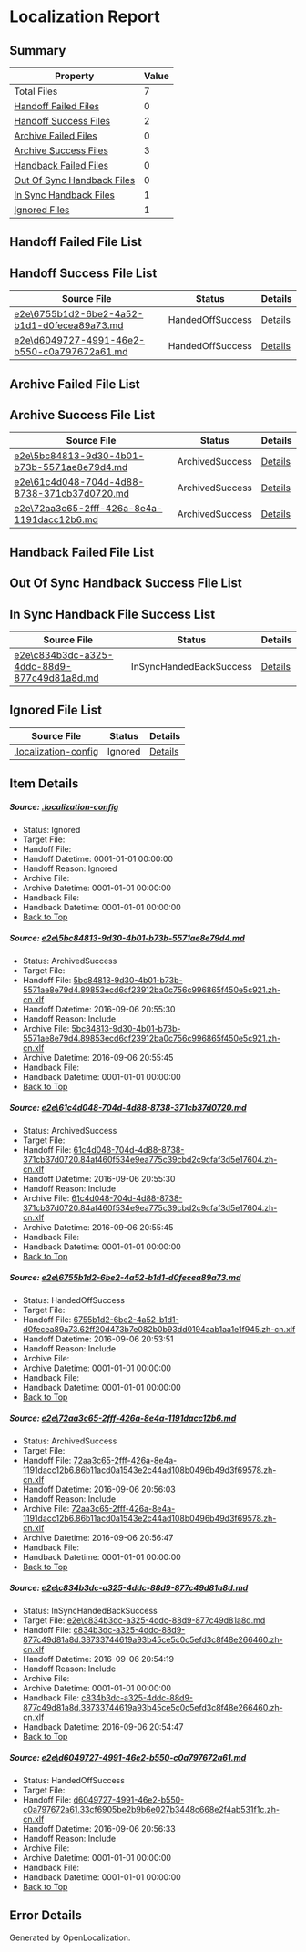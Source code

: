 # <a name='report-top'></a> Localization Report

## Summary
 Property | Value 
 -------- | ----- 
 Total Files | 7
[ Handoff Failed Files ](#handoff-failed-list)| 0
[ Handoff Success Files ](#handoff-success-list)| 2
[ Archive Failed Files ](#archive-failed-list)| 0
[ Archive Success Files ](#archive-success-list)| 3
[ Handback Failed Files ](#handback-failed-list)| 0
[ Out Of Sync Handback Files ](#outofsync-handback-success-list)| 0
[ In Sync Handback Files ](#insync-handback-success-list)| 1
[ Ignored Files ](#ignored-list)| 1

## <a name='handoff-failed-list'></a> Handoff Failed File List

## <a name='handoff-success-list'></a> Handoff Success File List
 Source File | Status | Details 
 ----------- | ------ | ------- 
 [e2e\6755b1d2-6be2-4a52-b1d1-d0fecea89a73.md](https://github.com/OpenLocalizationTestOrg/ol-test0/blob/4d7aa9063456466ed833587bfce42f921ab546c7/e2e/6755b1d2-6be2-4a52-b1d1-d0fecea89a73.md) | HandedOffSuccess | [Details](#fd9594879d9e6720c132863c1585aa1ad2c7fc143)
 [e2e\d6049727-4991-46e2-b550-c0a797672a61.md](https://github.com/OpenLocalizationTestOrg/ol-test0/blob/1b66f7a74b617826b56b88b099fc56be53ee2da8/e2e/d6049727-4991-46e2-b550-c0a797672a61.md) | HandedOffSuccess | [Details](#ab9429b60e4ac81700e42b76332406e69f32bde36)

## <a name='archive-failed-list'></a> Archive Failed File List

## <a name='archive-success-list'></a> Archive Success File List
 Source File | Status | Details 
 ----------- | ------ | ------- 
 [e2e\5bc84813-9d30-4b01-b73b-5571ae8e79d4.md](https://github.com/OpenLocalizationTestOrg/ol-test0/blob/1332ab32ad1ac671cbb058751e9415e714adc576/e2e/5bc84813-9d30-4b01-b73b-5571ae8e79d4.md) | ArchivedSuccess | [Details](#8c4a9ee4a9086da1490b8a5be9df99818284f8f31)
 [e2e\61c4d048-704d-4d88-8738-371cb37d0720.md](https://github.com/OpenLocalizationTestOrg/ol-test0/blob/1332ab32ad1ac671cbb058751e9415e714adc576/e2e/61c4d048-704d-4d88-8738-371cb37d0720.md) | ArchivedSuccess | [Details](#f098153df1ae98e902c55819ec3dc89950077d652)
 [e2e\72aa3c65-2fff-426a-8e4a-1191dacc12b6.md](https://github.com/OpenLocalizationTestOrg/ol-test0/blob/04d0d1f964d59168239f60d308e311a0503e2567/e2e/72aa3c65-2fff-426a-8e4a-1191dacc12b6.md) | ArchivedSuccess | [Details](#4584e8a0be213723e9b940500f6760e8e205597e4)

## <a name='handback-failed-list'></a> Handback Failed File List

## <a name='outofsync-handback-success-list'></a> Out Of Sync Handback Success File List

## <a name='insync-handback-success-list'></a> In Sync Handback File Success List
 Source File | Status | Details 
 ----------- | ------ | ------- 
 [e2e\c834b3dc-a325-4ddc-88d9-877c49d81a8d.md](https://github.com/OpenLocalizationTestOrg/ol-test0/blob/c8eb8c0362e5997ef8ff2baef9cf9a4355dfe08b/e2e/c834b3dc-a325-4ddc-88d9-877c49d81a8d.md) | InSyncHandedBackSuccess | [Details](#99027d0734c8931799bd2b7276f7e9bcd59838575)

## <a name='ignored-list'></a> Ignored File List
 Source File | Status | Details 
 ----------- | ------ | ------- 
 [.localization-config](https://github.com/OpenLocalizationTestOrg/ol-test0/blob/1b66f7a74b617826b56b88b099fc56be53ee2da8/.localization-config) | Ignored | [Details](#3d4f252ac210baf56311d7e97dcc2db10974dbd20)

## Item Details
##### <a name='3d4f252ac210baf56311d7e97dcc2db10974dbd20'></a> Source: [.localization-config](https://github.com/OpenLocalizationTestOrg/ol-test0/blob/1b66f7a74b617826b56b88b099fc56be53ee2da8/.localization-config)
* Status: Ignored
* Target File: 
* Handoff File: 
* Handoff Datetime: 0001-01-01 00:00:00
* Handoff Reason: Ignored
* Archive File: 
* Archive Datetime: 0001-01-01 00:00:00
* Handback File: 
* Handback Datetime: 0001-01-01 00:00:00
* [Back to Top](#report-top)

##### <a name='8c4a9ee4a9086da1490b8a5be9df99818284f8f31'></a> Source: [e2e\5bc84813-9d30-4b01-b73b-5571ae8e79d4.md](https://github.com/OpenLocalizationTestOrg/ol-test0/blob/1332ab32ad1ac671cbb058751e9415e714adc576/e2e/5bc84813-9d30-4b01-b73b-5571ae8e79d4.md)
* Status: ArchivedSuccess
* Target File: 
* Handoff File: [5bc84813-9d30-4b01-b73b-5571ae8e79d4.89853ecd6cf23912ba0c756c996865f450e5c921.zh-cn.xlf](https://github.com/OpenLocalizationTestOrg/ol-test0-handoff/blob/b1f9262a3946cda521a3f480f5a4225eb967efb9/ol-handoff/OpenLocalizationTestOrg/ol-test0-zhcn/ci/ht/5bc84813-9d30-4b01-b73b-5571ae8e79d4.89853ecd6cf23912ba0c756c996865f450e5c921.zh-cn.xlf)
* Handoff Datetime: 2016-09-06 20:55:30
* Handoff Reason: Include
* Archive File: [5bc84813-9d30-4b01-b73b-5571ae8e79d4.89853ecd6cf23912ba0c756c996865f450e5c921.zh-cn.xlf](https://github.com/OpenLocalizationTestOrg/ol-test0-handoff/blob/794a7ed3afe9f0d2ec7d87d949d4fd5e81feafd3/ol-archive/OpenLocalizationTestOrg/ol-test0-zhcn/ci/ht/5bc84813-9d30-4b01-b73b-5571ae8e79d4.89853ecd6cf23912ba0c756c996865f450e5c921.zh-cn.xlf)
* Archive Datetime: 2016-09-06 20:55:45
* Handback File: 
* Handback Datetime: 0001-01-01 00:00:00
* [Back to Top](#report-top)

##### <a name='f098153df1ae98e902c55819ec3dc89950077d652'></a> Source: [e2e\61c4d048-704d-4d88-8738-371cb37d0720.md](https://github.com/OpenLocalizationTestOrg/ol-test0/blob/1332ab32ad1ac671cbb058751e9415e714adc576/e2e/61c4d048-704d-4d88-8738-371cb37d0720.md)
* Status: ArchivedSuccess
* Target File: 
* Handoff File: [61c4d048-704d-4d88-8738-371cb37d0720.84af460f534e9ea775c39cbd2c9cfaf3d5e17604.zh-cn.xlf](https://github.com/OpenLocalizationTestOrg/ol-test0-handoff/blob/b1f9262a3946cda521a3f480f5a4225eb967efb9/ol-handoff/OpenLocalizationTestOrg/ol-test0-zhcn/ci/ht/61c4d048-704d-4d88-8738-371cb37d0720.84af460f534e9ea775c39cbd2c9cfaf3d5e17604.zh-cn.xlf)
* Handoff Datetime: 2016-09-06 20:55:30
* Handoff Reason: Include
* Archive File: [61c4d048-704d-4d88-8738-371cb37d0720.84af460f534e9ea775c39cbd2c9cfaf3d5e17604.zh-cn.xlf](https://github.com/OpenLocalizationTestOrg/ol-test0-handoff/blob/794a7ed3afe9f0d2ec7d87d949d4fd5e81feafd3/ol-archive/OpenLocalizationTestOrg/ol-test0-zhcn/ci/ht/61c4d048-704d-4d88-8738-371cb37d0720.84af460f534e9ea775c39cbd2c9cfaf3d5e17604.zh-cn.xlf)
* Archive Datetime: 2016-09-06 20:55:45
* Handback File: 
* Handback Datetime: 0001-01-01 00:00:00
* [Back to Top](#report-top)

##### <a name='fd9594879d9e6720c132863c1585aa1ad2c7fc143'></a> Source: [e2e\6755b1d2-6be2-4a52-b1d1-d0fecea89a73.md](https://github.com/OpenLocalizationTestOrg/ol-test0/blob/4d7aa9063456466ed833587bfce42f921ab546c7/e2e/6755b1d2-6be2-4a52-b1d1-d0fecea89a73.md)
* Status: HandedOffSuccess
* Target File: 
* Handoff File: [6755b1d2-6be2-4a52-b1d1-d0fecea89a73.62ff20d473b7e082b0b93dd0194aab1aa1e1f945.zh-cn.xlf](https://github.com/OpenLocalizationTestOrg/ol-test0-handoff/blob/950a8cb127fcffbc7bdeac74b111d88397ac6702/ol-handoff/OpenLocalizationTestOrg/ol-test0-zhcn/ci/ht/6755b1d2-6be2-4a52-b1d1-d0fecea89a73.62ff20d473b7e082b0b93dd0194aab1aa1e1f945.zh-cn.xlf)
* Handoff Datetime: 2016-09-06 20:53:51
* Handoff Reason: Include
* Archive File: 
* Archive Datetime: 0001-01-01 00:00:00
* Handback File: 
* Handback Datetime: 0001-01-01 00:00:00
* [Back to Top](#report-top)

##### <a name='4584e8a0be213723e9b940500f6760e8e205597e4'></a> Source: [e2e\72aa3c65-2fff-426a-8e4a-1191dacc12b6.md](https://github.com/OpenLocalizationTestOrg/ol-test0/blob/04d0d1f964d59168239f60d308e311a0503e2567/e2e/72aa3c65-2fff-426a-8e4a-1191dacc12b6.md)
* Status: ArchivedSuccess
* Target File: 
* Handoff File: [72aa3c65-2fff-426a-8e4a-1191dacc12b6.86b11acd0a1543e2c44ad108b0496b49d3f69578.zh-cn.xlf](https://github.com/OpenLocalizationTestOrg/ol-test0-handoff/blob/afb409d174f705b5816221f34fa7e6b98f34e3d4/ol-handoff/OpenLocalizationTestOrg/ol-test0-zhcn/ci/ht/72aa3c65-2fff-426a-8e4a-1191dacc12b6.86b11acd0a1543e2c44ad108b0496b49d3f69578.zh-cn.xlf)
* Handoff Datetime: 2016-09-06 20:56:03
* Handoff Reason: Include
* Archive File: [72aa3c65-2fff-426a-8e4a-1191dacc12b6.86b11acd0a1543e2c44ad108b0496b49d3f69578.zh-cn.xlf](https://github.com/OpenLocalizationTestOrg/ol-test0-handoff/blob/38f611c744bab65e08f677c588192d09f784baaa/ol-archive/OpenLocalizationTestOrg/ol-test0-zhcn/ci/ht/72aa3c65-2fff-426a-8e4a-1191dacc12b6.86b11acd0a1543e2c44ad108b0496b49d3f69578.zh-cn.xlf)
* Archive Datetime: 2016-09-06 20:56:47
* Handback File: 
* Handback Datetime: 0001-01-01 00:00:00
* [Back to Top](#report-top)

##### <a name='99027d0734c8931799bd2b7276f7e9bcd59838575'></a> Source: [e2e\c834b3dc-a325-4ddc-88d9-877c49d81a8d.md](https://github.com/OpenLocalizationTestOrg/ol-test0/blob/c8eb8c0362e5997ef8ff2baef9cf9a4355dfe08b/e2e/c834b3dc-a325-4ddc-88d9-877c49d81a8d.md)
* Status: InSyncHandedBackSuccess
* Target File: [e2e\c834b3dc-a325-4ddc-88d9-877c49d81a8d.md](https://github.com/OpenLocalizationTestOrg/ol-test0-zhcn/blob/6a927163cba37407221fd485b9245b0cbcda2720/e2e/c834b3dc-a325-4ddc-88d9-877c49d81a8d.md)
* Handoff File: [c834b3dc-a325-4ddc-88d9-877c49d81a8d.38733744619a93b45ce5c0c5efd3c8f48e266460.zh-cn.xlf](https://github.com/OpenLocalizationTestOrg/ol-test0-handoff/blob/2072c0e1ca8183c38845e0abdaa6852a4ac96104/ol-handoff/OpenLocalizationTestOrg/ol-test0-zhcn/ci/ht/c834b3dc-a325-4ddc-88d9-877c49d81a8d.38733744619a93b45ce5c0c5efd3c8f48e266460.zh-cn.xlf)
* Handoff Datetime: 2016-09-06 20:54:19
* Handoff Reason: Include
* Archive File: 
* Archive Datetime: 0001-01-01 00:00:00
* Handback File: [c834b3dc-a325-4ddc-88d9-877c49d81a8d.38733744619a93b45ce5c0c5efd3c8f48e266460.zh-cn.xlf](https://github.com/OpenLocalizationTestOrg/ol-test0-handback/blob/9fbe93ffe4aee743fe4ee18494cc8e0d9fab7173/ol-handback/OpenLocalizationTestOrg/ol-test0-zhcn/ci/ht/c834b3dc-a325-4ddc-88d9-877c49d81a8d.38733744619a93b45ce5c0c5efd3c8f48e266460.zh-cn.xlf)
* Handback Datetime: 2016-09-06 20:54:47
* [Back to Top](#report-top)

##### <a name='ab9429b60e4ac81700e42b76332406e69f32bde36'></a> Source: [e2e\d6049727-4991-46e2-b550-c0a797672a61.md](https://github.com/OpenLocalizationTestOrg/ol-test0/blob/1b66f7a74b617826b56b88b099fc56be53ee2da8/e2e/d6049727-4991-46e2-b550-c0a797672a61.md)
* Status: HandedOffSuccess
* Target File: 
* Handoff File: [d6049727-4991-46e2-b550-c0a797672a61.33cf6905be2b9b6e027b3448c668e2f4ab531f1c.zh-cn.xlf](https://github.com/OpenLocalizationTestOrg/ol-test0-handoff/blob/9c2a75c92f5c2ff7e102dc799ec614facb0d1724/ol-handoff/OpenLocalizationTestOrg/ol-test0-zhcn/ci/ht/d6049727-4991-46e2-b550-c0a797672a61.33cf6905be2b9b6e027b3448c668e2f4ab531f1c.zh-cn.xlf)
* Handoff Datetime: 2016-09-06 20:56:33
* Handoff Reason: Include
* Archive File: 
* Archive Datetime: 0001-01-01 00:00:00
* Handback File: 
* Handback Datetime: 0001-01-01 00:00:00
* [Back to Top](#report-top)


## Error Details

Generated by OpenLocalization.
